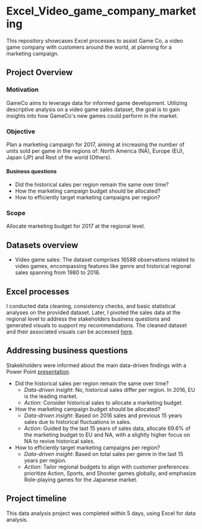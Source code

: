 # Excel_Video_game_company_marketing
This repository showcases Excel processes to assist Game Co, a video game company with customers around the world, at planning for a marketing campaign.

## Project Overview
### Motivation
GameCo aims to leverage data for informed game development. Utilizing descriptive analysis on a video game sales dataset, the goal is to gain insights into how GameCo's new games could perform in the market.

### Objective
Plan a marketing campaign for 2017, aiming at increasing the number of units sold per game in the regions of: North America (NA), Europe (EU), Japan (JP) and Rest of the world (Others).

#### Business questions
* Did the historical sales per region remain the same over time?
* How the marketing campaign budget should be allocated?
* How to efficiently target marketing campaigns per region?
 
### Scope
Allocate marketing budget for 2017 at the regional level.

## Datasets overview
* Video game sales: The dataset comprises 16588 observations related to video games, encompassing features like genre and historical regional sales spanning from 1980 to 2016.
  
## Excel processes
I conducted data cleaning, consistency checks, and basic statistical analyses on the provided dataset. Later, I pivoted the sales data at the regional level to address the stakeholders business questions and generated visuals to support my recommendations. The cleaned dataset and their associated visuals can be accessed [here](https://docs.google.com/spreadsheets/d/15ciNe15Ozf200XmVtF4T1EBJIamHCf0m/edit?usp=drive_link&ouid=100495170560300906732&rtpof=true&sd=true).
 
## Addressing business questions
Stakekholders were informed about the main data-driven findings with a Power Point [presentation](https://github.com/NadiaOrdonez/Excel_Video_game_company_marketing/blob/main/Final%20Project%20Presentation%20Nadia%20Ordonez.pptx). 
* Did the historical sales per region remain the same over time?
  * _Data-driven insight_: No, historical sales differ per region. In 2016, EU is the leading market.
  * _Action_: Consider historical sales to allocate a marketing budget.
* How the marketing campaign budget should be allocated?
  * _Data-driven insight_: Based on 2016 sales and previous 15 years sales due to historical fluctuations in sales.
  * _Action_: Guided by the last 15 years of sales data, allocate 69.6% of the marketing budget to EU and NA, with a slightly higher focus on NA to revive historical sales.
* How to efficiently target marketing campaigns per region?
  * _Data-driven insight_: Based on total sales per genre in the last 15 years per region.
  * _Action_: Tailor regional budgets to align with customer preferences: prioritize Action, Sports, and Shooter games globally, and emphasize Role-playing games for the Japanese market.
                                                                                                          
## Project timeline
This data analysis project was completed within 5 days, using Excel for data analysis. 
